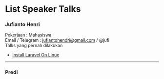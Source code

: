 # List Speaker Talks

### Jufianto Henri 
Pekerjaan : Mahasiswa  
Email / Telegram : jufiantohendri@gmail.com  / @jufi    
Talks yang pernah dilakukan 
* [Install Laravel On Linux](https://github.com/KongkowITPekanbaru/kwittalks/issues/1)


----
### Predi
